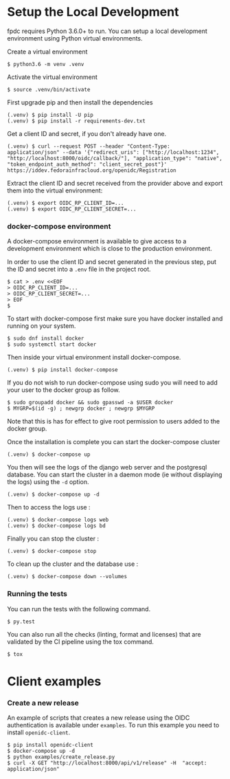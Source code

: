 # Setup the Local Development

fpdc requires Python 3.6.0+ to run. You can setup a local development environment using Python virtual environments.

Create a virtual environment

```
$ python3.6 -m venv .venv
```

Activate the virtual environment

```
$ source .venv/bin/activate
```

First upgrade pip and then install the dependencies

```
(.venv) $ pip install -U pip
(.venv) $ pip install -r requirements-dev.txt
```

Get a client ID and secret, if you don't already have one.

```
(.venv) $ curl --request POST --header "Content-Type: application/json" --data '{"redirect_uris": ["http://localhost:1234", "http://localhost:8000/oidc/callback/"], "application_type": "native", "token_endpoint_auth_method": "client_secret_post"}' https://iddev.fedorainfracloud.org/openidc/Registration
```

Extract the client ID and secret received from the provider above and export them into the virtual
environment:

```
(.venv) $ export OIDC_RP_CLIENT_ID=...
(.venv) $ export OIDC_RP_CLIENT_SECRET=...
```

### docker-compose environment

A docker-compose environment is available to give access to a development environment
which is close to the production environment.

In order to use the client ID and secret generated in the previous step, put the ID
and secret into a `.env` file in the project root.

```
$ cat > .env <<EOF
> OIDC_RP_CLIENT_ID=...
> OIDC_RP_CLIENT_SECRET=...
> EOF
$
```

To start with docker-compose first make sure you have docker installed and running on your system.

```
$ sudo dnf install docker
$ sudo systemctl start docker
```

Then inside your virtual environment install docker-compose.

```
(.venv) $ pip install docker-compose
```

If you do not wish to run docker-compose using sudo you will need to add your user to the docker group as follow.

```
$ sudo groupadd docker && sudo gpasswd -a $USER docker
$ MYGRP=$(id -g) ; newgrp docker ; newgrp $MYGRP
```

Note that this is has for effect to give root permission to users added to the docker group.

Once the installation is complete you can start the docker-compose cluster

```
(.venv) $ docker-compose up
```

You then will see the logs of the django web server and the postgresql database. You can
start the cluster in a daemon mode (ie without displaying the logs) using the `-d`
option.

```
(.venv) $ docker-compose up -d
```

Then to access the logs use :

```
(.venv) $ docker-compose logs web
(.venv) $ docker-compose logs bd

```

Finally you can stop the cluster :

```
(.venv) $ docker-compose stop
```

To clean up the cluster and the database use :

```
(.venv) $ docker-compose down --volumes
```

### Running the tests

You can run the tests with the following command.

```
$ py.test
```

You can also run all the checks (linting, format and licenses) that are validated by the CI pipeline using the tox command.

```
$ tox
```

# Client examples

### Create a new release

An example of scripts that creates a new release using the OIDC authentication is available under `examples`. To run this example you need to
install `openidc-client`.

```
$ pip install openidc-client
$ docker-compose up -d
$ python examples/create_release.py
$ curl -X GET "http://localhost:8000/api/v1/release" -H  "accept: application/json"
```
